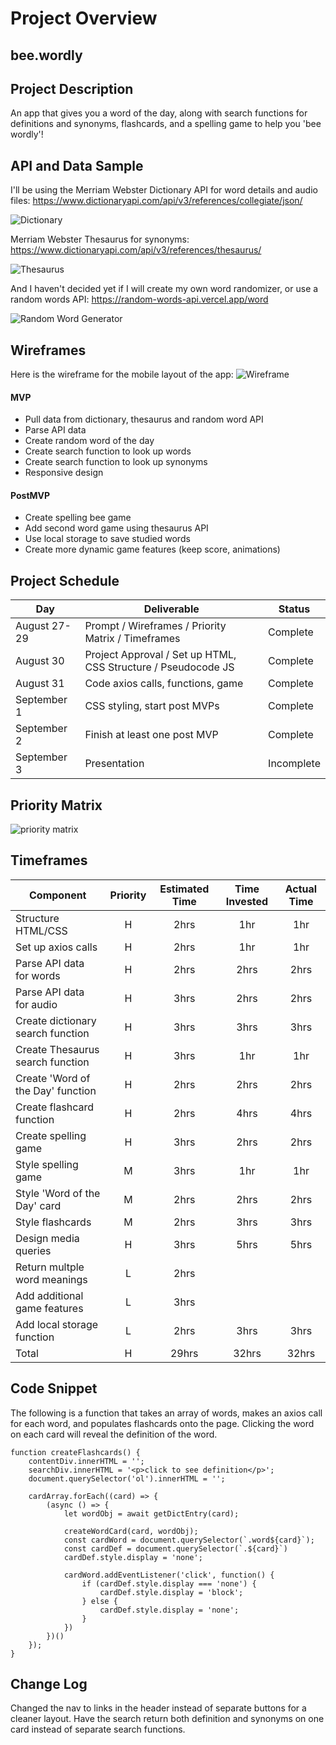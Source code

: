 # Project Overview

## bee.wordly

## Project Description
An app that gives you a word of the day, along with search functions for definitions and synonyms, flashcards, and a spelling game to help you 'bee wordly'!

## API and Data Sample

I'll be using the Merriam Webster Dictionary API for word details and audio files:
https://www.dictionaryapi.com/api/v3/references/collegiate/json/

![Dictionary](./images/dictionaryAPI.png)


Merriam Webster Thesaurus for synonyms:
https://www.dictionaryapi.com/api/v3/references/thesaurus/

![Thesaurus](./images/thesaurusAPI.png)


And I haven't decided yet if I will create my own word randomizer, or use a random words API: 
https://random-words-api.vercel.app/word

![Random Word Generator](./images/randomwordAPI.png)
## Wireframes

Here is the wireframe for the mobile layout of the app:
![Wireframe](./images/p1wireframe.png)
#### MVP 
- Pull data from dictionary, thesaurus and random word API 
- Parse API data
- Create random word of the day 
- Create search function to look up words
- Create search function to look up synonyms
- Responsive design

#### PostMVP  
- Create spelling bee game
- Add second word game using thesaurus API
- Use local storage to save studied words
- Create more dynamic game features (keep score, animations)

## Project Schedule

|  Day | Deliverable | Status
|---|---| ---|
|August 27-29| Prompt / Wireframes / Priority Matrix / Timeframes | Complete
|August 30| Project Approval / Set up HTML, CSS Structure / Pseudocode JS | Complete
|August 31| Code axios calls, functions, game | Complete
|September 1| CSS styling, start post MVPs | Complete
|September 2| Finish at least one post MVP | Complete
|September 3| Presentation | Incomplete


## Priority Matrix

![priority matrix](./images/priority-matrix.jpg)


## Timeframes

| Component | Priority | Estimated Time | Time Invested | Actual Time |
| --- | :---: |  :---: | :---: | :---: |
| Structure HTML/CSS | H | 2hrs| 1hr | 1hr |
| Set up axios calls | H | 2hrs| 1hr | 1hr |
| Parse API data for words | H | 2hrs| 2hrs | 2hrs |
| Parse API data for audio | H | 3hrs| 2hrs | 2hrs |
| Create dictionary search function | H | 3hrs| 3hrs | 3hrs |
| Create Thesaurus search function | H | 3hrs| 1hr | 1hr |
| Create 'Word of the Day' function | H | 2hrs| 2hrs | 2hrs |
| Create flashcard function | H | 2hrs| 4hrs | 4hrs |
| Create spelling game | H | 3hrs| 2hrs | 2hrs |
| Style spelling game | M | 3hrs| 1hr | 1hr |
| Style 'Word of the Day' card | M | 2hrs| 2hrs | 2hrs |
| Style flashcards | M | 2hrs | 3hrs | 3hrs |
| Design media queries | H | 3hrs| 5hrs | 5hrs |
| Return multple word meanings | L | 2hrs|  |  |
| Add additional game features | L | 3hrs|  |  |
| Add local storage function | L | 2hrs| 3hrs | 3hrs |
| Total | H | 29hrs| 32hrs | 32hrs |

## Code Snippet
The following is a function that takes an array of words, makes an axios call for each word, and populates flashcards onto the page. Clicking the word on each card will reveal the definition of the word. 

```
function createFlashcards() {
    contentDiv.innerHTML = '';
    searchDiv.innerHTML = '<p>click to see definition</p>';
    document.querySelector('ol').innerHTML = '';
    
    cardArray.forEach((card) => {
        (async () => {
            let wordObj = await getDictEntry(card);

            createWordCard(card, wordObj);
            const cardWord = document.querySelector(`.word${card}`);
            const cardDef = document.querySelector(`.${card}`)
            cardDef.style.display = 'none';

            cardWord.addEventListener('click', function() {
                if (cardDef.style.display === 'none') {
                    cardDef.style.display = 'block';
                } else {
                    cardDef.style.display = 'none';
                }
            })
        })()  
    });
}
```

## Change Log
Changed the nav to links in the header instead of separate buttons for a cleaner layout. Have the search return both definition and synonyms on one card instead of separate search functions. 

